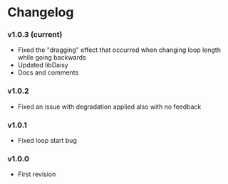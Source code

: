 # Changelog

### v1.0.3 (current)

- Fixed the "dragging" effect that occurred when changing loop length while going backwards
- Updated libDaisy
- Docs and comments

### v1.0.2

- Fixed an issue with degradation applied also with no feedback

### v1.0.1

- Fixed loop start bug

### v1.0.0

- First revision